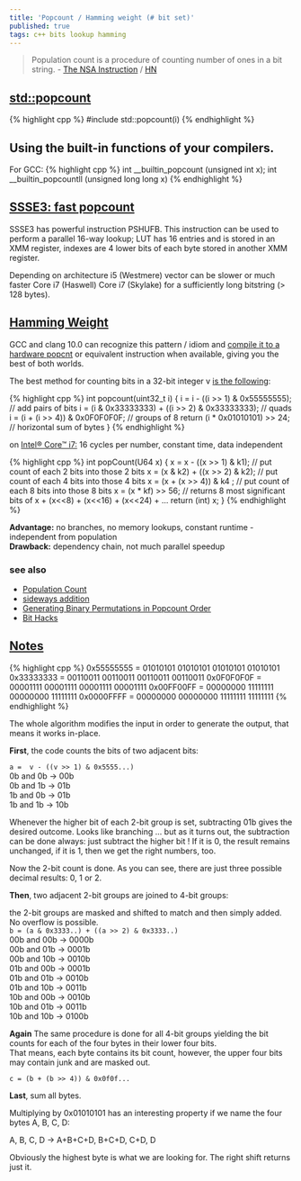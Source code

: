 ```yaml
---
title: 'Popcount / Hamming weight (# bit set)'
published: true
tags: c++ bits lookup hamming
---
```

> Population count is a procedure of counting number of ones in a bit string. - [The NSA Instruction](https://vaibhavsagar.com/blog/2019/09/08/popcount/) / [HN](https://news.ycombinator.com/item?id=20914479)

## [std::popcount](https://en.cppreference.com/w/cpp/numeric/popcount)

{% highlight cpp %}
#include <bit>
std::popcount(i)
{% endhighlight %}

## Using the built-in functions of your compilers.
For GCC:
{% highlight cpp %}
int __builtin_popcount (unsigned int x);
int __builtin_popcountll (unsigned long long x)
{% endhighlight %}

## [SSSE3: fast popcount](http://0x80.pl/articles/sse-popcount.html)

SSSE3 has powerful instruction PSHUFB. This instruction can be used to perform a parallel 16-way lookup; LUT has 16 entries and is stored in an XMM register, indexes are 4 lower bits of each byte stored in another XMM register.

Depending on architecture i5 (Westmere) vector can be slower or much faster  Core i7 (Haswell) Core i7 (Skylake) for a sufficiently long bitstring (> 128 bytes).

## [Hamming Weight](https://stackoverflow.com/questions/109023/how-to-count-the-number-of-set-bits-in-a-32-bit-integer/109025#109025)

GCC and clang 10.0 can recognize this pattern / idiom and [compile it to a hardware popcnt](https://godbolt.org/z/qGdh1dvKK) or equivalent instruction when available, giving you the best of both worlds. 

The best method for counting bits in a 32-bit integer v [is the following](https://graphics.stanford.edu/~seander/bithacks.html#CountBitsSetParallel): 
  
{% highlight cpp %}
int popcount(uint32_t i) {
     i = i - ((i >> 1) & 0x55555555);        // add pairs of bits
     i = (i & 0x33333333) + ((i >> 2) & 0x33333333);  // quads
     i = (i + (i >> 4)) & 0x0F0F0F0F;        // groups of 8
     return (i * 0x01010101) >> 24;          // horizontal sum of bytes
}
{% endhighlight %}
  
on [Intel® Core™ i7:](https://bits.stephan-brumme.com/countBits.html) 16 cycles per number, constant time, data independent  

{% highlight cpp %}
int popCount(U64 x) {
    x =  x       - ((x >> 1)  & k1); // put count of each 2 bits into those 2 bits
    x = (x & k2) + ((x >> 2)  & k2); // put count of each 4 bits into those 4 bits
    x = (x       +  (x >> 4)) & k4 ; // put count of each 8 bits into those 8 bits
    x = (x * kf) >> 56; // returns 8 most significant bits of x + (x<<8) + (x<<16) + (x<<24) + ...
    return (int) x;
}
{% endhighlight %}

**Advantage:** no branches, no memory lookups, constant runtime - independent from population   
**Drawback:** dependency chain, not much parallel speedup 
  
### see also
- [Population Count](https://www.chessprogramming.org/Population_Count)
- [sideways addition](https://groups.google.com/g/comp.graphics.algorithms/c/ZKSegl2sr4c/m/QYTwoPSx30MJ?hl=en)
- [Generating Binary Permutations in Popcount Order](https://alexbowe.com/popcount-permutations/)
- [Bit Hacks](https://ocw.mit.edu/courses/electrical-engineering-and-computer-science/6-172-performance-engineering-of-software-systems-fall-2018/lecture-slides/MIT6_172F18_lec3.pdf) 

## [Notes](https://bits.stephan-brumme.com/countBits.html)

{% highlight cpp %}
0x55555555 = 01010101 01010101 01010101 01010101
0x33333333 = 00110011 00110011 00110011 00110011
0x0F0F0F0F = 00001111 00001111 00001111 00001111
0x00FF00FF = 00000000 11111111 00000000 11111111
0x0000FFFF = 00000000 00000000 11111111 11111111
{% endhighlight %}
 
The whole algorithm modifies the input in order to generate the output, that means it works in-place.

**First**, the code counts the bits of two adjacent bits:

`a =  v - ((v >> 1) & 0x5555...)`  
0b and 0b → 00b  
0b and 1b → 01b  
1b and 0b → 01b  
1b and 1b → 10b  

Whenever the higher bit of each 2-bit group is set, subtracting 01b gives the desired outcome.
Looks like branching ... but as it turns out, the subtraction can be done always: just subtract the higher bit !
If it is 0, the result remains unchanged, if it is 1, then we get the right numbers, too.

Now the 2-bit count is done. As you can see, there are just three possible decimal results: 0, 1 or 2.
  
**Then**, two adjacent 2-bit groups are joined to 4-bit groups:

the 2-bit groups are masked and shifted to match and then simply added. No overflow is possible.  
`b = (a & 0x3333..) + ((a >> 2) & 0x3333..)`  
00b and 00b → 0000b  
00b and 01b → 0001b  
00b and 10b → 0010b  
01b and 00b → 0001b  
01b and 01b → 0010b  
01b and 10b → 0011b  
10b and 00b → 0010b  
10b and 01b → 0011b  
10b and 10b → 0100b  

**Again** The same procedure is done for all 4-bit groups yielding the bit counts for each of the four bytes in their lower four bits.  
That means, each byte contains its bit count, however, the upper four bits may contain junk and are masked out.

`c = (b + (b >> 4)) & 0x0f0f...`

**Last**, sum all bytes.
  
Multiplying by 0x01010101 has an interesting property if we name the four bytes A, B, C, D:

A, B, C, D → A+B+C+D, B+C+D, C+D, D

Obviously the highest byte is what we are looking for. The right shift returns just it.
